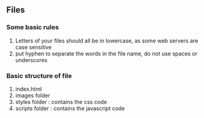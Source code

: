 ## Files

### Some basic rules

1. Letters of your files should all be in lowercase, as some web servers are case sensitive
2. put hyphen to separate the words in the file name, do not use spaces or underscores

### Basic structure of file

1. index.html
2. images folder
3. styles folder : contains the css code
4. scripts folder : contains the javascript code
